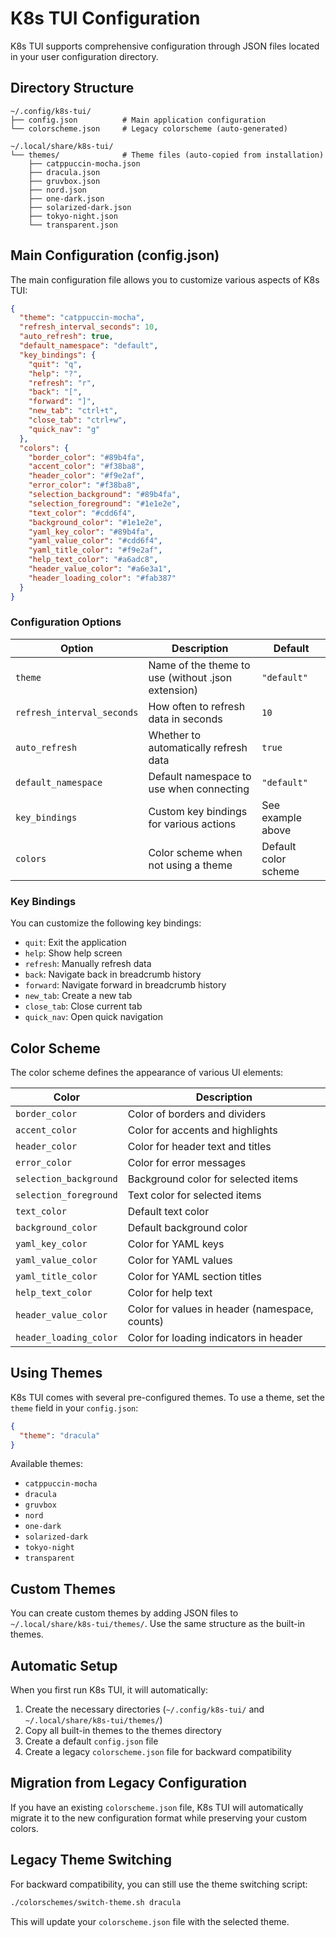 # K8s TUI Configuration

K8s TUI supports comprehensive configuration through JSON files located in your user configuration directory.

## Directory Structure

```
~/.config/k8s-tui/
├── config.json          # Main application configuration
└── colorscheme.json     # Legacy colorscheme (auto-generated)

~/.local/share/k8s-tui/
└── themes/              # Theme files (auto-copied from installation)
    ├── catppuccin-mocha.json
    ├── dracula.json
    ├── gruvbox.json
    ├── nord.json
    ├── one-dark.json
    ├── solarized-dark.json
    ├── tokyo-night.json
    └── transparent.json
```

## Main Configuration (config.json)

The main configuration file allows you to customize various aspects of K8s TUI:

```json
{
  "theme": "catppuccin-mocha",
  "refresh_interval_seconds": 10,
  "auto_refresh": true,
  "default_namespace": "default",
  "key_bindings": {
    "quit": "q",
    "help": "?",
    "refresh": "r",
    "back": "[",
    "forward": "]",
    "new_tab": "ctrl+t",
    "close_tab": "ctrl+w",
    "quick_nav": "g"
  },
  "colors": {
    "border_color": "#89b4fa",
    "accent_color": "#f38ba8",
    "header_color": "#f9e2af",
    "error_color": "#f38ba8",
    "selection_background": "#89b4fa",
    "selection_foreground": "#1e1e2e",
    "text_color": "#cdd6f4",
    "background_color": "#1e1e2e",
    "yaml_key_color": "#89b4fa",
    "yaml_value_color": "#cdd6f4",
    "yaml_title_color": "#f9e2af",
    "help_text_color": "#a6adc8",
    "header_value_color": "#a6e3a1",
    "header_loading_color": "#fab387"
  }
}
```

### Configuration Options

| Option | Description | Default |
|--------|-------------|---------|
| `theme` | Name of the theme to use (without .json extension) | `"default"` |
| `refresh_interval_seconds` | How often to refresh data in seconds | `10` |
| `auto_refresh` | Whether to automatically refresh data | `true` |
| `default_namespace` | Default namespace to use when connecting | `"default"` |
| `key_bindings` | Custom key bindings for various actions | See example above |
| `colors` | Color scheme when not using a theme | Default color scheme |

### Key Bindings

You can customize the following key bindings:

- `quit`: Exit the application
- `help`: Show help screen
- `refresh`: Manually refresh data
- `back`: Navigate back in breadcrumb history
- `forward`: Navigate forward in breadcrumb history
- `new_tab`: Create a new tab
- `close_tab`: Close current tab
- `quick_nav`: Open quick navigation

## Color Scheme

The color scheme defines the appearance of various UI elements:

| Color | Description |
|-------|-------------|
| `border_color` | Color of borders and dividers |
| `accent_color` | Color for accents and highlights |
| `header_color` | Color for header text and titles |
| `error_color` | Color for error messages |
| `selection_background` | Background color for selected items |
| `selection_foreground` | Text color for selected items |
| `text_color` | Default text color |
| `background_color` | Default background color |
| `yaml_key_color` | Color for YAML keys |
| `yaml_value_color` | Color for YAML values |
| `yaml_title_color` | Color for YAML section titles |
| `help_text_color` | Color for help text |
| `header_value_color` | Color for values in header (namespace, counts) |
| `header_loading_color` | Color for loading indicators in header |

## Using Themes

K8s TUI comes with several pre-configured themes. To use a theme, set the `theme` field in your `config.json`:

```json
{
  "theme": "dracula"
}
```

Available themes:
- `catppuccin-mocha`
- `dracula`
- `gruvbox`
- `nord`
- `one-dark`
- `solarized-dark`
- `tokyo-night`
- `transparent`

## Custom Themes

You can create custom themes by adding JSON files to `~/.local/share/k8s-tui/themes/`. Use the same structure as the built-in themes.

## Automatic Setup

When you first run K8s TUI, it will automatically:

1. Create the necessary directories (`~/.config/k8s-tui/` and `~/.local/share/k8s-tui/themes/`)
2. Copy all built-in themes to the themes directory
3. Create a default `config.json` file
4. Create a legacy `colorscheme.json` file for backward compatibility

## Migration from Legacy Configuration

If you have an existing `colorscheme.json` file, K8s TUI will automatically migrate it to the new configuration format while preserving your custom colors.

## Legacy Theme Switching

For backward compatibility, you can still use the theme switching script:

```bash
./colorschemes/switch-theme.sh dracula
```

This will update your `colorscheme.json` file with the selected theme.